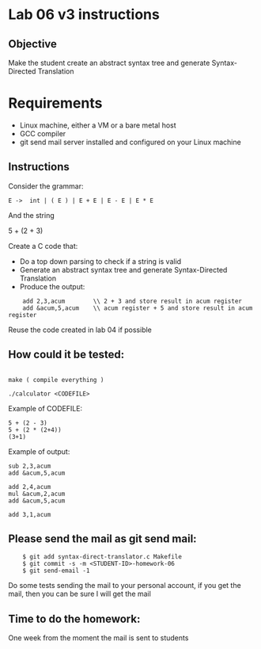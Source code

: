 # Lab 06 v3 instructions

## Objective

Make the student create an abstract syntax tree and generate Syntax-Directed
Translation

# Requirements

* Linux machine, either a VM or a bare metal host
* GCC compiler
* git send mail server installed and configured on your Linux machine

## Instructions

Consider the grammar:

```
E ->  int | ( E ) | E + E | E - E | E * E
```

And the string

5 + (2 + 3)

Create a C code that:

* Do a top down parsing to check if a string is valid
* Generate an abstract syntax tree and generate Syntax-Directed Translation
* Produce the output:

```assembly
	add 2,3,acum 		\\ 2 + 3 and store result in acum register
	add &acum,5,acum 	\\ acum register + 5 and store result in acum register
```
Reuse the code created in lab 04 if possible

## How could it be tested:

```

make ( compile everything )

./calculator <CODEFILE>

```

Example of CODEFILE:

```
5 + (2 - 3)
5 + (2 * (2+4))
(3+1)
```

Example of output:

```assembly
sub 2,3,acum
add &acum,5,acum

add 2,4,acum
mul &acum,2,acum
add &acum,5,acum

add 3,1,acum
```

## Please send the mail as git send mail:

```
    $ git add syntax-direct-translator.c Makefile
    $ git commit -s -m <STUDENT-ID>-homework-06
    $ git send-email -1

```
Do some tests sending the mail to your personal
account, if you get the mail, then you can be sure I
will get the mail


## Time to do the homework:

One week from the moment the mail is sent to students


